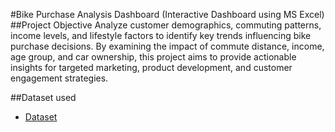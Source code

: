 #Bike Purchase Analysis Dashboard (Interactive Dashboard using MS Excel)
##Project Objective
Analyze customer demographics, commuting patterns, income levels, and lifestyle factors to identify key trends influencing bike purchase decisions. By examining the impact of commute distance, income, age group, and car ownership, this project aims to provide actionable insights for targeted marketing, product development, and customer engagement strategies.

##Dataset used
- <a href="https://github.com/Fathimathu-swafa/Bike-Purchase-Analysis-Dashboard/blob/main/Raw%20Dataset.xlsx">Dataset</a>

